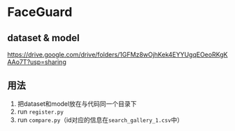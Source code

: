 # FaceGuard
## dataset & model
https://drive.google.com/drive/folders/1GFMz8wOjhKek4EYYUgqEOeoRKgKAAo7T?usp=sharing

## 用法
1. 把dataset和model放在与代码同一个目录下
2. run `register.py`
3. run `compare.py`（id对应的信息在`search_gallery_1.csv`中）
